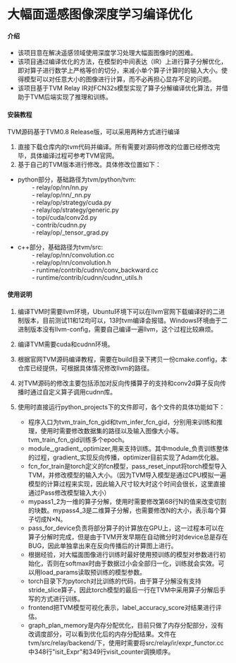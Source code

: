 # 大幅面遥感图像深度学习编译优化

#### 介绍
- 该项目意在解决遥感领域使用深度学习处理大幅面图像时的困难。  
- 该项目通过编译优化的方法，在模型的中间表达（IR）上进行算子分解优化，即对算子进行数学上严格等价的切分，来减小单个算子计算时的输入大小。使得模型可以对任意大小的图像进行计算，而不必再担心显存不足的问题。  
- 该项目基于TVM Relay IR对FCN32s模型实现了算子分解编译优化算法，并借助于TVM后端实现了推理和训练。  


#### 安装教程
TVM源码基于TVM0.8 Release版，可以采用两种方式进行编译  
1. 直接下载仓库内的tvm代码并编译。所有需要对源码修改的位置已经修改完毕，具体编译过程可参考TVM官网。  
2. 基于自己的TVM版本进行修改。具体修改位置如下：  

- python部分，基础路径为tvm/python/tvm:  
&emsp;&emsp; - relay/op/nn/nn.py  
&emsp;&emsp; - relay/op/nn/_nn.py  
&emsp;&emsp; - relay/op/strategy/cuda.py  
&emsp;&emsp; - relay/op/strategy/generic.py  
&emsp;&emsp; - topi/cuda/conv2d.py  
&emsp;&emsp; - contrib/cudnn.py  
&emsp;&emsp; - relay/op/_tensor_grad.py  

- c++部分，基础路径为tvm/src:  
&emsp;&emsp; - relay/op/nn/convolution.cc  
&emsp;&emsp; - relay/op/nn/convolution.h  
&emsp;&emsp; - runtime/contrib/cudnn/conv_backward.cc  
&emsp;&emsp; - runtime/contrib/cudnn/cudnn_utils.h  

#### 使用说明

1.  编译TVM时需要llvm环境，Ubuntu环境下可以在llvm官网下载编译好的二进制版本，目前测试11和12均可以，13时tvm编译会报错。Windows环境由于二进制版本没有llvm-config，需要自己编译一遍llvm，这个过程比较麻烦。
2.  编译TVM需要cuda和cudnn环境。
3.  根据官网TVM源码编译教程，需要在build目录下拷贝一份cmake.config，本仓库已经提供，可根据具体情况修改llvm的路径。
4.  对TVM源码的修改主要包括添加对反向传播算子的支持和conv2d算子反向传播时通过自定义算子调用cudnn库。
5.  使用时直接运行python_projects下的文件即可，各个文件的具体功能如下：   

    + 程序入口为tvm_train_fcn_gid和tvm_infer_fcn_gid，分别用来训练和推理，使用时需要修改数据集的路径以及输入图像大小等。tvm_train_fcn_gid训练多个epoch。
    + module_,gradient_,optimizer,用来支持训练。其中module_负责训练整体的过程，gradient_实现反向传播，optimizer目前实现了Adam优化器。  
    + fcn_for_train是torch定义的fcn模型，pass_reset_input将torch模型导入TVM，并修改模型的输入大小。（因为TVM导入模型是通过CPU模拟一遍模型的计算过程来实现，因此输入尺寸较大时这个时间会很长，这里直接通过Pass修改模型输入大小）  
    + mypass1_2为一维的算子分解，使用时需要修改第68行N的值来改变切割的块数。mypass4_3是二维算子分解，也需要修改N的大小，表示每个算子切成N×N。  
    + pass_for_device负责将部分算子的计算放在GPU上，这一过程本可以在算子分解时完成，但是由于TVM开发早期在自动微分时对device总是存在BUG，因此单独拿出来在反向传播后的计算图上进行。  
    + 根据经验，对大幅面图像进行训练时最好使用预训练的模型对参数进行初始化，否则在softmax时由于数据过小会全部归一化，训练就会实效。可以用load_params读取预训练的模型参数。  
    + torch目录下为pytorch对比训练的代码，由于算子分解没有支持stride_slice算子，因此torch模型的最后一行在TVM中采用算子分解后手写的方式进行训练。
    + frontend把TVM模型可视化表示，label_accuracy_score对结果进行评估。
    + graph_plan_memory是内存分配优化，目前只做了内存分配部分，没有改调度部分，可以看到优化后的内存分配结果。文件在tvm/src/relay/backend/下，使用时需要将src/relay/ir/expr_functor.cc中348行"isit_Expr"和349行visit_counter调换顺序。
